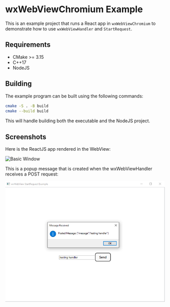 # wxWebViewChromium Example

This is an example project that runs a React app in `wxWebViewChromium` 
to demonstrate how to use `wxWebViewHandler` and `StartRequest`.

## Requirements

+ CMake >= 3.15
+ C++17
+ NodeJS

## Building

The example program can be built using the following commands:

```bash
cmake -S . -B build
cmake --build build
```

This will handle building both the executable and the NodeJS project.

## Screenshots

Here is the ReactJS app rendered in the WebView:

![Basic Window](images/image0)

This is a popup message that is created when the wxWebViewHandler receives a POST request:

![Post Message](images/image1.png)